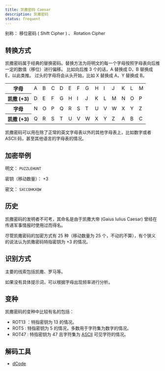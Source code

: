 ```yaml
---
title: 凯撒密码 Caesar
description: 凯撒密码
status: frequent
---
```


别称： 移位密码 ( Shift Cipher ) 、 Rotation Cipher

## 转换方式

凯撒密码属于经典的替换密码。替换方法为将明文的每一个字母按照字母表向后推一定的数值（移位）进行偏移。
比如向后推 3 个的话，A 替换成 D，B 替换成 E，以此类推。
过头的字母将会从头开始，比如 X 替换成 A，Y 替换成 B。

<table>
    <tr class="table-horizontal">
        <th>字母</th>
        <td>A</td>
        <td>B</td>
        <td>C</td>
        <td>D</td>
        <td>E</td>
        <td>F</td>
        <td>G</td>
        <td>H</td>
        <td>I</td>
        <td>J</td>
        <td>K</td>
        <td>L</td>
        <td>M</td>
    </tr>
    <tr class="table-horizontal">
        <th>凯撒 (+3)</th>
        <td>D</td>
        <td>E</td>
        <td>F</td>
        <td>G</td>
        <td>H</td>
        <td>I</td>
        <td>J</td>
        <td>K</td>
        <td>L</td>
        <td>M</td>
        <td>N</td>
        <td>O</td>
        <td>P</td>
    </tr>
    <tr class="table-horizontal">
        <th>字母</th>
        <td>N</td>
        <td>O</td>
        <td>P</td>
        <td>Q</td>
        <td>R</td>
        <td>S</td>
        <td>T</td>
        <td>U</td>
        <td>V</td>
        <td>W</td>
        <td>X</td>
        <td>Y</td>
        <td>Z</td>
    </tr>
    <tr class="table-horizontal">
        <th>凯撒 (+3)</th>
        <td>Q</td>
        <td>R</td>
        <td>S</td>
        <td>T</td>
        <td>U</td>
        <td>V</td>
        <td>W</td>
        <td>X</td>
        <td>Y</td>
        <td>Z</td>
        <td>A</td>
        <td>B</td>
        <td>C</td>
    </tr>
</table>

凯撒密码可以用在除了正常的英文字母表以外的其他字母表上，比如数字或者 ASCII 码，甚至其他语言的字母表的情况。

## 加密举例

明文： `PUZZLEHUNT`

密钥（移动数量）： +3

密文： `SXCCOHKXQW`

## 历史

凯撒密码的发明者不可考，其命名是由于凯撒大帝 (Gaius Iulius Caesar) 曾经在传递军事情报时使用过而得名。

尽管凯撒密码的加密方式有 25 种（移动数量为 25 个，不动的不算），有个狭义的说法认为凯撒密码特指密钥为 +3 的情况。

## 识别方式

主要的线索包括凯撒、罗马等。

如果没有具体提示词，可以根据字母出现频率进行分析。

## 变种

凯撒密码的变种中比较有名的包括：

- ROT13 ：特指密钥为 13 的情况。
- ROT5 : 特指密钥为 5 的情况，多数用于字符集为数字的情况。
- ROT47 : 特指密钥为 47 且字符集为 [ASCII](../codes/ascii.md) 可见字符的情况。

## 解码工具

- [dCode](https://www.dcode.fr/caesar-cipher)
